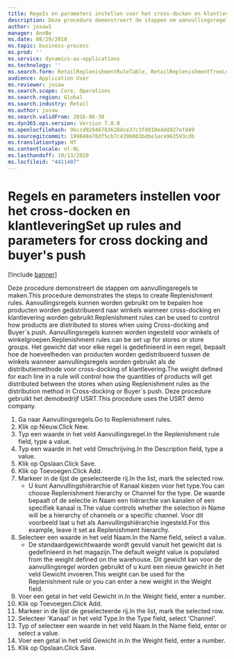 ```yaml
---
title: RegeIs en parameters instellen voor het cross-docken en klantlevering
description: Deze procedure demonstreert de stappen om aanvullingsregels te maken.
author: josaw1
manager: AnnBe
ms.date: 08/29/2018
ms.topic: business-process
ms.prod: ''
ms.service: dynamics-ax-applications
ms.technology: ''
ms.search.form: RetailReplenishmentRuleTable, RetailReplenishmentTreeLookup
audience: Application User
ms.reviewer: josaw
ms.search.scope: Core, Operations
ms.search.region: Global
ms.search.industry: Retail
ms.author: josaw
ms.search.validFrom: 2016-06-30
ms.dyn365.ops.version: Version 7.0.0
ms.openlocfilehash: 9bccd92946783628dce37c3fd018e4dd927efd49
ms.sourcegitcommit: 199848e78df5cb7c439b001bdbe1ece963593cdb
ms.translationtype: HT
ms.contentlocale: nl-NL
ms.lasthandoff: 10/13/2020
ms.locfileid: "4411407"
---
```

# <a name="set-up-rules-and-parameters-for-cross-docking-and-buyers-push"></a><span data-ttu-id="3f009-103">RegeIs en parameters instellen voor het cross-docken en klantlevering</span><span class="sxs-lookup"><span data-stu-id="3f009-103">Set up rules and parameters for cross docking and buyer's push</span></span>

[!include [banner](../includes/banner.md)]

<span data-ttu-id="3f009-104">Deze procedure demonstreert de stappen om aanvullingsregels te maken.</span><span class="sxs-lookup"><span data-stu-id="3f009-104">This procedure demonstrates the steps to create Replenishment rules.</span></span> <span data-ttu-id="3f009-105">Aanvullingsregels kunnen worden gebruikt om te bepalen hoe producten worden gedistribueerd naar winkels wanneer cross-docking en klantlevering worden gebruikt.</span><span class="sxs-lookup"><span data-stu-id="3f009-105">Replenishment rules can be used to control how products are distributed to stores when using Cross-docking and Buyer´s push.</span></span> <span data-ttu-id="3f009-106">Aanvullingsregels kunnen worden ingesteld voor winkels of winkelgroepen.</span><span class="sxs-lookup"><span data-stu-id="3f009-106">Replenishment rules can be set up for stores or store groups.</span></span> <span data-ttu-id="3f009-107">Het gewicht dat voor elke regel is gedefinieerd in een regel, bepaalt hoe de hoeveelheden van producten worden gedistribueerd tussen de winkels wanneer aanvullingsregels worden gebruikt als de distributiemethode voor cross-docking of klantlevering.</span><span class="sxs-lookup"><span data-stu-id="3f009-107">The weight defined for each line in a rule will control how the quantities of products will get distributed between the stores when using Replenishment rules as the distribution method in Cross-docking or Buyer´s push.</span></span> <span data-ttu-id="3f009-108">Deze procedure gebruikt het demobedrijf USRT.</span><span class="sxs-lookup"><span data-stu-id="3f009-108">This procedure uses the USRT demo company.</span></span>

1. <span data-ttu-id="3f009-109">Ga naar Aanvullingsregels.</span><span class="sxs-lookup"><span data-stu-id="3f009-109">Go to Replenishment rules.</span></span>
2. <span data-ttu-id="3f009-110">Klik op Nieuw.</span><span class="sxs-lookup"><span data-stu-id="3f009-110">Click New.</span></span>
3. <span data-ttu-id="3f009-111">Typ een waarde in het veld Aanvullingsregel.</span><span class="sxs-lookup"><span data-stu-id="3f009-111">In the Replenishment rule field, type a value.</span></span>
4. <span data-ttu-id="3f009-112">Typ een waarde in het veld Omschrijving.</span><span class="sxs-lookup"><span data-stu-id="3f009-112">In the Description field, type a value.</span></span>
5. <span data-ttu-id="3f009-113">Klik op Opslaan.</span><span class="sxs-lookup"><span data-stu-id="3f009-113">Click Save.</span></span>
6. <span data-ttu-id="3f009-114">Klik op Toevoegen.</span><span class="sxs-lookup"><span data-stu-id="3f009-114">Click Add.</span></span>
7. <span data-ttu-id="3f009-115">Markeer in de lijst de geselecteerde rij.</span><span class="sxs-lookup"><span data-stu-id="3f009-115">In the list, mark the selected row.</span></span>
    * <span data-ttu-id="3f009-116">U kunt Aanvullingshiërarchie of Kanaal kiezen voor het type.</span><span class="sxs-lookup"><span data-stu-id="3f009-116">You can choose Replenishment hierarchy or Channel for the type.</span></span> <span data-ttu-id="3f009-117">De waarde bepaalt of de selectie in Naam een hiërarchie van kanalen of een specifiek kanaal is.</span><span class="sxs-lookup"><span data-stu-id="3f009-117">The value controls whether the selection in Name will be a hierarchy of channels or a specific channel.</span></span>  <span data-ttu-id="3f009-118">Voor dit voorbeeld laat u het als Aanvullingshiërarchie ingesteld.</span><span class="sxs-lookup"><span data-stu-id="3f009-118">For this example, leave it set as Replenishment hierarchy.</span></span>  
8. <span data-ttu-id="3f009-119">Selecteer een waarde in het veld Naam.</span><span class="sxs-lookup"><span data-stu-id="3f009-119">In the Name field, select a value.</span></span>
    * <span data-ttu-id="3f009-120">De standaardgewichtwaarde wordt gevuld vanuit het gewicht dat is gedefinieerd in het magazijn.</span><span class="sxs-lookup"><span data-stu-id="3f009-120">The default weight value is populated from the weight defined on the warehouse.</span></span>  <span data-ttu-id="3f009-121">Dit gewicht kan voor de aanvullingsregel worden gebruikt of u kunt een nieuw gewicht in het veld Gewicht invoeren.</span><span class="sxs-lookup"><span data-stu-id="3f009-121">This weight can be used for the Replenishment rule or you can enter a new weight in the Weight field.</span></span>  
9. <span data-ttu-id="3f009-122">Voer een getal in het veld Gewicht in.</span><span class="sxs-lookup"><span data-stu-id="3f009-122">In the Weight field, enter a number.</span></span>
10. <span data-ttu-id="3f009-123">Klik op Toevoegen.</span><span class="sxs-lookup"><span data-stu-id="3f009-123">Click Add.</span></span>
11. <span data-ttu-id="3f009-124">Markeer in de lijst de geselecteerde rij.</span><span class="sxs-lookup"><span data-stu-id="3f009-124">In the list, mark the selected row.</span></span>
12. <span data-ttu-id="3f009-125">Selecteer 'Kanaal' in het veld Type.</span><span class="sxs-lookup"><span data-stu-id="3f009-125">In the Type field, select 'Channel'.</span></span>
13. <span data-ttu-id="3f009-126">Typ of selecteer een waarde in het veld Naam.</span><span class="sxs-lookup"><span data-stu-id="3f009-126">In the Name field, enter or select a value.</span></span>
14. <span data-ttu-id="3f009-127">Voer een getal in het veld Gewicht in.</span><span class="sxs-lookup"><span data-stu-id="3f009-127">In the Weight field, enter a number.</span></span>
15. <span data-ttu-id="3f009-128">Klik op Opslaan.</span><span class="sxs-lookup"><span data-stu-id="3f009-128">Click Save.</span></span>

